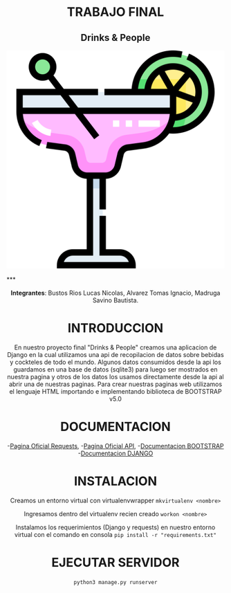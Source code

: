 # <center>TRABAJO FINAL

## <center>Drinks & People
![cocktail.ico](https://raw.githubusercontent.com/TomasAlvarez78/LabIII-Repo/master/TP-6/static/assets/cocktail.ico)

  ***<center>**Integrantes**: Bustos Rios Lucas Nicolas, Alvarez Tomas Ignacio, Madruga Savino Bautista.


# <center>INTRODUCCION

En nuestro proyecto final "Drinks & People" creamos una aplicacion de Django en la cual utilizamos una api de recopilacion de datos sobre bebidas y cockteles de todo el mundo. Algunos datos consumidos desde la api los guardamos en una base de datos (sqlite3) para luego ser mostrados en nuestra pagina y otros de los datos los usamos directamente desde la api al abrir una de nuestras paginas.
Para crear nuestras paginas web utilizamos el lenguaje HTML importando e implementando biblioteca de BOOTSTRAP v5.0


# <center>DOCUMENTACION

 -[Pagina Oficial Requests](https://docs.python-requests.org/en/latest/),
 -[Pagina Oficial API](https://www.thecocktaildb.com/),
 -[Documentacion BOOTSTRAP](https://getbootstrap.com/docs/5.0/getting-started/introduction/)
 -[Documentacion DJANGO](https://docs.djangoproject.com/en/4.0/)

 # <center>INSTALACION
 
Creamos un entorno virtual con virtualenvwrapper
```mkvirtualenv <nombre>```

Ingresamos dentro del virtualenv recien creado
```workon <nombre>```

Instalamos los requerimientos (Django y requests) en nuestro entorno virtual con el comando en consola 
```pip install -r "requirements.txt"```

 # <center>EJECUTAR SERVIDOR

```python3 manage.py runserver```
